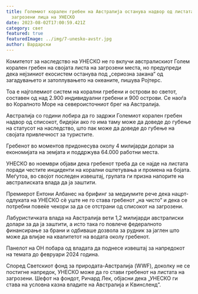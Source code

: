 ```yaml
---
title: Големиот корален гребен на Австралија останува надвор од листата на
  загрозени лица на УНЕСКО
date: 2023-08-02T17:00:59.421Z
category: свет
featured: true
featuredImage: ../img/7-unesko-avstr.jpg
author: Вардарски
---
```

Комитетот за наследство на УНЕСКО не го вклучи австралискиот Голем корален гребен на својата листа на загрозени места, но предупреди дека нејзиниот екосистем останува под „сериозна закана“ од загадувањето и затоплувањето на океаните, пишува Ројтерс.

Тоа е најголемиот систем на корални гребени и острови во светот, составен од над 2.900 индивидуални гребени и 900 острови. Се наоѓа во Коралното Море на североисточниот брег на Австралија.

Австралија со години лобира да го задржи Големиот корален гребен надвор од списокот, бидејќи ако го има таму може да доведе до губење на статусот на наследство, што пак може да доведе до губење на својата привлечност за туристите.

Гребенот во моментов придонесува околу 4 милијарди долари за економијата на земјата и поддржува 64.000 работни места.

УНЕСКО во ноември објави дека гребенот треба да се најде на листата поради честите инциденти на корални оштетувања и промена на бојата. Меѓутоа, во својот последен извештај, групата ги призна напорите на австралиската влада да ја заштити.

Премиерот Ентони Албанес на брифинг за медиумите рече дека нацрт-одлуката на УНЕСКО сè уште не го става гребенот „на чисто“ и дека се потребни повеќе чекори за да се отстрани од списокот на загрозени.

Лабуристичката влада на Австралија вети 1,2 милијарди австралиски долари за да ја заштити, а исто така го повлече федералното финансирање за брани и одбиваше дозвола за рудник за јаглен што може да влијае на квалитетот на водата околу гребенот.

Панелот на ОН побара од владата да поднесе извештај за напредокот на темата до февруари 2024 година.

Според Светскиот фонд за природата-Австралија (WWF), доколку не се постигне напредок, УНЕСКО може да го стави гребенот на листата на загрозени. Шефот на фондот, Ричард Лек, објасни дека „УНЕСКО ги става на условна казна владите на Австралија и Квинсленд“.